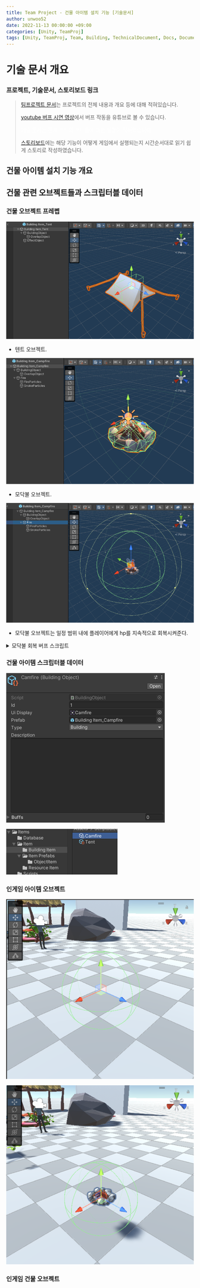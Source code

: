 ```yaml
---
title: Team Project - 건물 아이템 설치 기능 [기술문서]
author: unwoo52
date: 2022-11-13 00:00:00 +09:00
categories: [Unity, TeamProj]
tags: [Unity, TeamProj, Team, Building, TechnicalDocument, Docs, Document]
---
```


# 기술 문서 개요

### 프로젝트, 기술문서, 스토리보드 링크

> [팀프로젝트 문서](https://unwoo52.github.io/posts/Team-Project-About/)는 프로젝트의 전체 내용과 개요 등에 대해 적혀있습니다.
>
> [youtube 버프 시연 영상](https://youtu.be/XYon_3MIK5E?t=72)에서 버프 작동을 유튜브로 볼 수 있습니다.
> 
> <span style="color:#ffffff">기술 문서는 전체 코드와 코드들에 대한 설명이 적혀있습니다.</span>
> 
> [스토리보드]()에는 해당 기능이 어떻게 게임에서 실행되는지 시간순서대로 읽기 쉽게 스토리로 작성하였습니다.

## 건물 아이템 설치 기능 개요






## 건물 관련 오브젝트들과 스크립터블 데이터

### 건물 오브젝트 프레펩

![imagename](/assets/image/Project/TeamProject/BuildingObjectSystem/003.png)

- 텐트 오브젝트.

![imagename](/assets/image/Project/TeamProject/BuildingObjectSystem/001.png)

- 모닥불 오브젝트.

![imagename](/assets/image/Project/TeamProject/BuildingObjectSystem/002.png)

- 모닥불 오브젝트는 일정 범위 내에 플레이어에게 hp를 지속적으로 회복시켜준다.


<details>
<summary>모닥불 회복 버프 스크립트</summary>
<div markdown="1">

```cs
using System.Collections;
using System.Collections.Generic;
using UnityEngine;
using Player;

public class BO_CampFireScript : MonoBehaviour
{
    readonly WaitForSeconds HealDelayTime = new(5.0f);
    [SerializeField]
    private List<PlayerScript> playerList;
    private Coroutine healCoroutine;
    #region Method
    private void Start()
    {
        healCoroutine = StartCoroutine(HealPlayer());
    }
    IEnumerator HealPlayer()
    {
        while (this.gameObject != null)
        {
            foreach (PlayerScript pl in playerList)
            {
                pl.myInfo.CurHP += 5f;
            }
            yield return HealDelayTime;
        }
    }
    #endregion
    #region OnTrigger
    private void OnTriggerEnter(Collider other)
    {
        if (other.gameObject.layer == 6)
        {
            //playerList.Add(other.GetComponent<PlayerScript>());
            if (other.TryGetComponent(out PlayerScript playerscript)) playerList.Add(playerscript);
        }
    }

    private void OnTriggerExit(Collider other)
    {
        if (other.gameObject.layer == 6)
        {
            //playerList.Remove(other.GetComponent<PlayerScript>());
            if (other.TryGetComponent(out PlayerScript playerscript)) playerList.Remove(playerscript);
        }
    }
    #endregion
}
```

> OnTriggerEnter로 범위 내 플레이어들을 List<PlayerScript> playerList에 저장하여 일정 시간마다 hp를 회복시킴.

</div>
</details>

  
### 건물 아이템 스크립터블 데이터

![imagename](/assets/image/Project/TeamProject/BuildingObjectSystem/004.png)

![imagename](/assets/image/Project/TeamProject/BuildingObjectSystem/005.png)

### 인게임 아이템 오브젝트

![imagename](/assets/image/Project/TeamProject/BuildingObjectSystem/006.png)

![imagename](/assets/image/Project/TeamProject/BuildingObjectSystem/007.png)

### 인게임 건물 오브젝트




